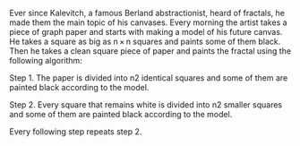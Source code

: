 Ever since Kalevitch, a famous Berland abstractionist, heard of fractals, he made them the main topic of his canvases. Every morning the artist takes a piece of graph paper and starts with making a model of his future canvas. He takes a square as big as n × n squares and paints some of them black. Then he takes a clean square piece of paper and paints the fractal using the following algorithm:

Step 1. The paper is divided into n2 identical squares and some of them are painted black according to the model.

Step 2. Every square that remains white is divided into n2 smaller squares and some of them are painted black according to the model.

Every following step repeats step 2.

